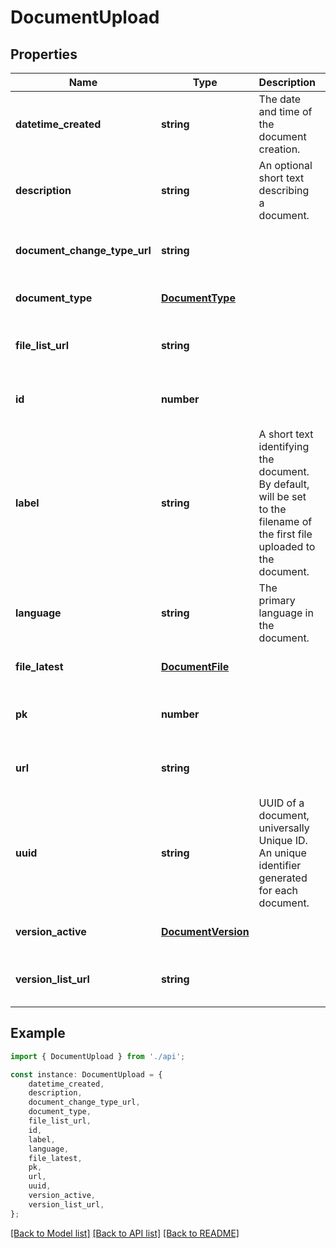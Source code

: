 # DocumentUpload


## Properties

Name | Type | Description | Notes
------------ | ------------- | ------------- | -------------
**datetime_created** | **string** | The date and time of the document creation. | [optional] [readonly] [default to undefined]
**description** | **string** | An optional short text describing a document. | [optional] [default to undefined]
**document_change_type_url** | **string** |  | [optional] [readonly] [default to undefined]
**document_type** | [**DocumentType**](DocumentType.md) |  | [optional] [default to undefined]
**file_list_url** | **string** |  | [optional] [readonly] [default to undefined]
**id** | **number** |  | [optional] [readonly] [default to undefined]
**label** | **string** | A short text identifying the document. By default, will be set to the filename of the first file uploaded to the document. | [optional] [default to undefined]
**language** | **string** | The primary language in the document. | [optional] [default to undefined]
**file_latest** | [**DocumentFile**](DocumentFile.md) |  | [optional] [default to undefined]
**pk** | **number** |  | [optional] [readonly] [default to undefined]
**url** | **string** |  | [optional] [readonly] [default to undefined]
**uuid** | **string** | UUID of a document, universally Unique ID. An unique identifier generated for each document. | [optional] [readonly] [default to undefined]
**version_active** | [**DocumentVersion**](DocumentVersion.md) |  | [optional] [default to undefined]
**version_list_url** | **string** |  | [optional] [readonly] [default to undefined]

## Example

```typescript
import { DocumentUpload } from './api';

const instance: DocumentUpload = {
    datetime_created,
    description,
    document_change_type_url,
    document_type,
    file_list_url,
    id,
    label,
    language,
    file_latest,
    pk,
    url,
    uuid,
    version_active,
    version_list_url,
};
```

[[Back to Model list]](../README.md#documentation-for-models) [[Back to API list]](../README.md#documentation-for-api-endpoints) [[Back to README]](../README.md)
